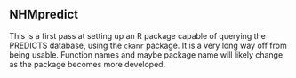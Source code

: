## NHMpredict 


This is a first pass at setting up an R package capable of querying the PREDICTS database, using the `ckanr` package. It is a very long way off from being usable. Function names and maybe package name will likely change as the package becomes more developed.





